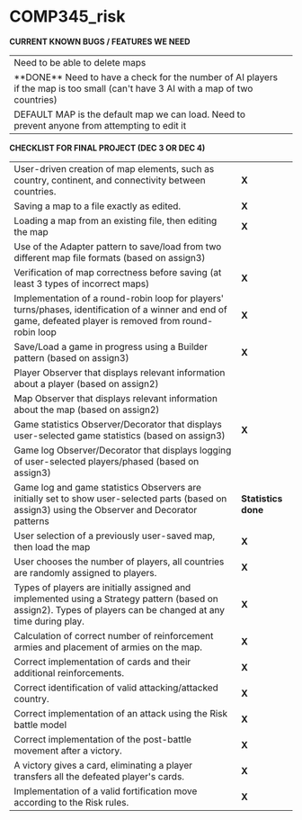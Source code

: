 # COMP345_risk 
<strong>CURRENT KNOWN BUGS / FEATURES WE NEED</strong>
<table>
<tr><td>Need to be able to delete maps</td><td></td></tr>
<tr><td>**DONE**  Need to have a check for the number of AI players if the map is too small (can't have 3 AI with a map of two countries)</td><td></td></tr>
<tr><td>DEFAULT MAP is the default map we can load. Need to prevent anyone from attempting to edit it</td><td></td></tr>
</table>

<strong>CHECKLIST FOR FINAL PROJECT (DEC 3 OR DEC 4)</strong>
<table>
<tr>
<td>User-driven creation of map elements, such as country, continent, and connectivity between countries.</td><td><strong>X</strong></td>
</tr>
<tr>
<td>Saving a map to a file exactly as edited.</td><td><strong>X</strong></td>
</tr>
<tr>
<td>Loading a map from an existing file, then editing the map</td><td><strong>X</strong></td>
</tr>
<tr>
<td>Use of the Adapter pattern to save/load from two different map file formats (based on assign3)</td><td></td>
</tr>
<tr>
<td>Verification of map correctness before saving (at least 3 types of incorrect maps)</td><td><strong>X</strong></td>
</tr>
<tr>
<td>Implementation of a round-robin loop for players' turns/phases, identification of a winner and end of game, defeated player is removed from round-robin loop</td><td><strong>X</strong></td>
</tr>
<tr>
<td>Save/Load a game in progress using a Builder pattern (based on assign3)</td><td><strong>X</strong></td>
</tr>
<tr>
<td>Player Observer that displays relevant information about a player (based on assign2)</td><td></td>
</tr>
<tr>
<td>Map Observer that displays relevant information about the map (based on assign2)</td><td></td>
</tr>
<tr>
<td>Game statistics Observer/Decorator that displays user-selected game statistics (based on assign3)</td><td><strong>X</strong></td>
</tr>
<tr>
<td>Game log Observer/Decorator that displays logging of user-selected players/phased (based on assign3)</td><td></td>
</tr>
<tr>
<td>Game log and game statistics Observers are initially set to show user-selected parts (based on assign3) using the Observer and Decorator patterns</td><td><strong>Statistics done</strong></td>
</tr>
<tr>
<td>User selection of a previously user-saved map, then load the map</td><td><strong>X</strong></td>
</tr>
<tr>
<td>User chooses the number of players, all countries are randomly assigned to players.</td><td><strong>X</strong></td>
</tr>
<tr>
<td>Types of players are initially assigned and implemented using a Strategy pattern (based on assign2). Types of players can be changed at any time during play.</td><td><strong>X</strong></td>
</tr>
<tr>
<td>Calculation of correct number of reinforcement armies and placement of armies on the map.</td><td><strong>X</strong></td>
</tr>
<tr>
<td>Correct implementation of cards and their additional reinforcements.</td><td><strong>X</strong></td>
</tr>
<tr>
<td>Correct identification of valid attacking/attacked country.</td><td><strong>X</strong></td>
</tr>
<tr>
<td>Correct implementation of an attack using the Risk battle model</td><td><strong>X</strong></td>
</tr>
<tr>
<td>Correct implementation of the post-battle movement after a victory.</td><td><strong>X</strong></td>
</tr>
<tr>
<td>A victory gives a card, eliminating a player transfers all the defeated player's cards.</td><td><strong>X</strong></td>
</tr>
<tr>
<td>Implementation of a valid fortification move according to the Risk rules. </td><td><strong>X</strong></td>
</tr>
</table>
